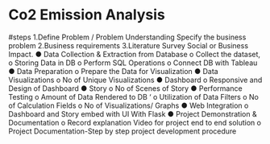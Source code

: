 # Co2 Emission Analysis
#steps
 1.Define Problem / Problem Understanding
 Specify the business problem
 2.Business requirements
 3.Literature Survey
  Social or Business Impact.
● Data Collection & Extraction from Database
o Collect the dataset,
o Storing Data in DB
o Perform SQL Operations
o Connect DB with Tableau
● Data Preparation
o Prepare the Data for Visualization
● Data Visualizations
o No of Unique Visualizations
● Dashboard
o Responsive and Design of Dashboard
● Story
o No of Scenes of Story
● Performance Testing
o Amount of Data Rendered to DB ‘
o Utilization of Data Filters
o No of Calculation Fields
o No of Visualizations/ Graphs
● Web Integration
o Dashboard and Story embed with UI With Flask
● Project Demonstration & Documentation
o Record explanation Video for project end to end solution
o Project Documentation-Step by step project development procedure
